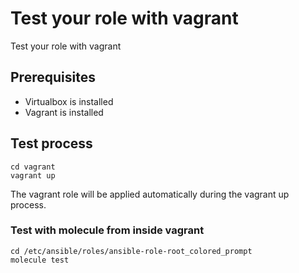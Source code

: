 # Test your role with vagrant

Test your role with vagrant

## Prerequisites

  * Virtualbox is installed
  * Vagrant is installed

## Test process

```
cd vagrant
vagrant up
```

The vagrant role will be applied automatically during the vagrant up process.

### Test with molecule from inside vagrant

```
cd /etc/ansible/roles/ansible-role-root_colored_prompt
molecule test
```
